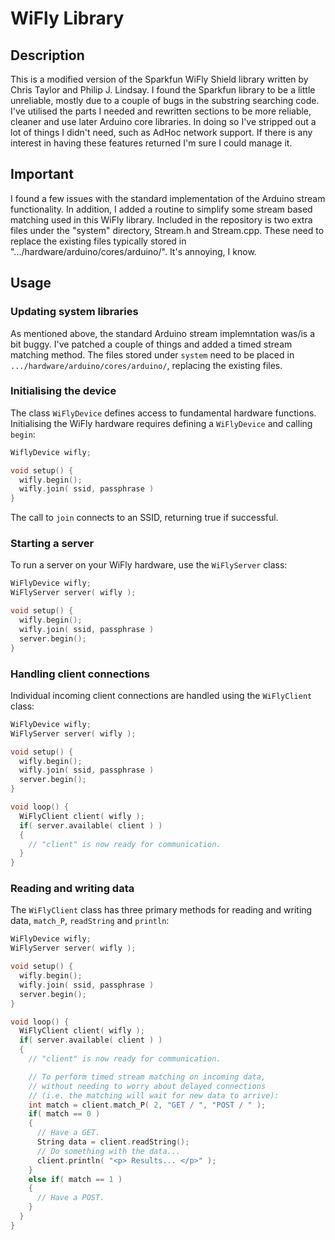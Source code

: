 WiFly Library
============

Description
-----------

This is a modified version of the Sparkfun WiFly Shield library
written by Chris Taylor and Philip J. Lindsay. I found the
Sparkfun library to be a little unreliable, mostly due to
a couple of bugs in the substring searching code. I've utilised
the parts I needed and rewritten sections to be more reliable,
cleaner and use later Arduino core libraries. In doing so I've
stripped out a lot of things I didn't need, such as AdHoc
network support. If there is any interest in having these features
returned I'm sure I could manage it.

Important
---------

I found a few issues with the standard implementation of the
Arduino stream functionality. In addition, I added a routine
to simplify some stream based matching used in this WiFly
library. Included in the repository is two extra files under the
"system" directory, Stream.h
and Stream.cpp. These need to replace the existing files
typically stored in ".../hardware/arduino/cores/arduino/". It's
annoying, I know.

Usage
-----

### Updating system libraries

As mentioned above, the standard Arduino stream implemntation was/is
a bit buggy. I've patched a couple of things and added a timed stream
matching method. The files stored under ``system`` need to be placed
in ``.../hardware/arduino/cores/arduino/``, replacing the existing
files.

### Initialising the device

The class ``WiFlyDevice`` defines access to fundamental hardware functions.
Initialising the WiFly hardware requires defining a ``WiFlyDevice`` and 
calling ``begin``:

```c++
WiflyDevice wifly;

void setup() {
  wifly.begin();
  wifly.join( ssid, passphrase )
}
```

The call to ``join`` connects to an SSID, returning true if successful.

### Starting a server

To run a server on your WiFly hardware, use the ``WiFlyServer`` class:

```c++
WiFlyDevice wifly;
WiFlyServer server( wifly );

void setup() {
  wifly.begin();
  wifly.join( ssid, passphrase )
  server.begin();
}
```

### Handling client connections

Individual incoming client connections are handled using the ``WiFlyClient``
class:

```c++
WiFlyDevice wifly;
WiFlyServer server( wifly );

void setup() {
  wifly.begin();
  wifly.join( ssid, passphrase )
  server.begin();
}

void loop() {
  WiFlyClient client( wifly );
  if( server.available( client ) )
  {
    // "client" is now ready for communication.
  }
}
```

### Reading and writing data

The ``WiFlyClient`` class has three primary methods for reading
and writing data, ``match_P``, ``readString`` and ``println``:

```c++
WiFlyDevice wifly;
WiFlyServer server( wifly );

void setup() {
  wifly.begin();
  wifly.join( ssid, passphrase )
  server.begin();
}

void loop() {
  WiFlyClient client( wifly );
  if( server.available( client ) )
  {
    // "client" is now ready for communication.

    // To perform timed stream matching on incoming data,
    // without needing to worry about delayed connections
    // (i.e. the matching will wait for new data to arrive):
    int match = client.match_P( 2, "GET / ", "POST / " );
    if( match == 0 )
    {
      // Have a GET.
      String data = client.readString();
      // Do something with the data...
      client.println( "<p> Results... </p>" );
    }
    else if( match == 1 )
    {
      // Have a POST.
    }
  }
}
```
